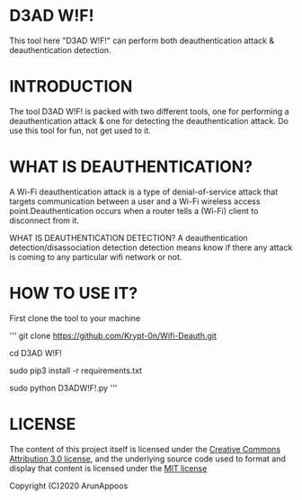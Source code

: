 D3AD W!F!
=========
This tool here "D3AD W!F!" can perform both deauthentication attack & deauthentication detection.

INTRODUCTION
============
The tool D3AD W!F! is packed with two different tools, one for performing a deauthentication attack & one for detecting the deauthentication attack.
Do use this tool for fun, not get used to it.

WHAT IS DEAUTHENTICATION?
=========================
A Wi-Fi deauthentication attack is a type of denial-of-service attack that targets communication between a user and a Wi-Fi wireless access point.Deauthentication occurs when a router tells a (Wi-Fi) client to disconnect from it.

WHAT IS DEAUTHENTICATION DETECTION?
A deauthentication detection/disassociation detection detection means know if there any attack is coming to any particular wifi network or not.

HOW TO USE IT?
==============

First clone the tool to your machine 

'''
   git clone https://github.com/Krypt-0n/Wifi-Deauth.git
   
   cd D3AD W!F!
   
   sudo pip3 install -r requirements.txt
   
   sudo python  D3ADW!F!.py
'''

LICENSE
=======
The content of this project itself is licensed under the [Creative Commons Attribution 3.0 license](http://creativecommons.org/licenses/by/3.0/us/deed.en_US), and the underlying source code used to format and display that content is licensed under the [MIT license](http://opensource.org/licenses/mit-license.php)

Copyright (C)2020 ArunAppoos
   
